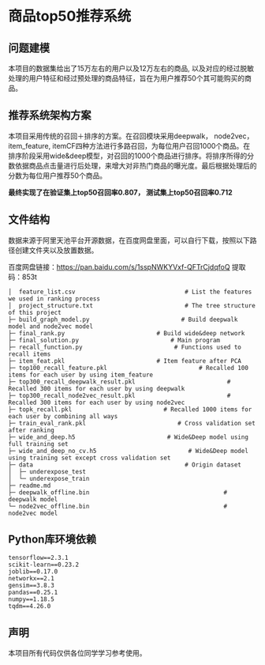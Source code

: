 # 商品top50推荐系统
## 问题建模
本项目的数据集给出了15万左右的用户以及12万左右的商品, 以及对应的经过脱敏处理的用户特征和经过预处理的商品特征，旨在为用户推荐50个其可能购买的商品。
## 推荐系统架构方案
  本项目采用传统的召回＋排序的方案。在召回模块采用deepwalk， node2vec，item_feature, itemCF四种方法进行多路召回，为每位用户召回1000个商品。在排序阶段采用wide&deep模型，对召回的1000个商品进行排序。将排序所得的分数依据商品点击量进行后处理，来增大对非热门商品的曝光度。最后根据处理后的分数为每位用户推荐50个商品。

**最终实现了在验证集上top50召回率0.807， 测试集上top50召回率0.712**


## 文件结构
数据来源于阿里天池平台开源数据，在百度网盘里面，可以自行下载，按照以下路径创建文件夹以及放置数据。

百度网盘链接：https://pan.baidu.com/s/1sspNWKYVxf-QFTrCjdqfoQ 
提取码：853t 

    │  feature_list.csv                               # List the features we used in ranking process
    │  project_structure.txt                          # The tree structure of this project
    ├─ build_graph_model.py                          # Build deepwalk model and node2vec model
    ├─ final_rank.py                          # Build wide&deep network
    ├─ final_solution.py                          # Main program
    ├─ recall_function.py                          # Functions used to recall items
    ├─ item_feat.pkl                          # Item feature after PCA
    ├─ top100_recall_feature.pkl                          # Recalled 100 items for each user by using item_feature
    ├─ top300_recall_deepwalk_result.pkl                          # Recalled 300 items for each user by using deepwalk
    ├─ top300_recall_node2vec_result.pkl                          # Recalled 300 items for each user by using node2vec
    ├─ topk_recall.pkl                          # Recalled 1000 items for each user by combining all ways
    ├─ train_eval_rank.pkl                          # Cross validation set after ranking
    ├─ wide_and_deep.h5                          # Wide&Deep model using full training set
    ├─ wide_and_deep_no_cv.h5                          # Wide&Deep model using training set except cross validation set
    ├─ data                                           # Origin dataset
    │  ├─ underexpose_test
    │  └─ underexpose_train
    ├─ readme.md
    ├─ deepwalk_offline.bin                                      # deepwalk model
    └─ node2vec_offline.bin                                      # node2vec model

## Python库环境依赖

    tensorflow==2.3.1
    scikit-learn==0.23.2
    joblib==0.17.0
    networkx==2.1
    gensim==3.8.3
    pandas==0.25.1
    numpy==1.18.5
    tqdm==4.26.0

## 声明
本项目所有代码仅供各位同学学习参考使用。


